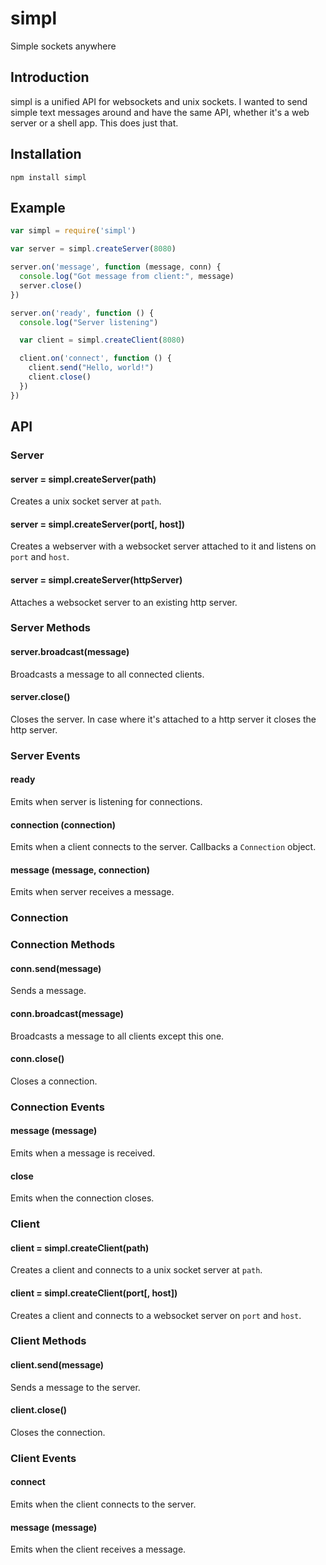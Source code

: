 # simpl

Simple sockets anywhere


## Introduction

simpl is a unified API for websockets and unix sockets. I wanted to send simple
text messages around and have the same API, whether it's a web server or a shell
app. This does just that.


## Installation

`npm install simpl`


## Example

```javascript
var simpl = require('simpl')

var server = simpl.createServer(8080)

server.on('message', function (message, conn) {
  console.log("Got message from client:", message)
  server.close()
})

server.on('ready', function () {
  console.log("Server listening")

  var client = simpl.createClient(8080)

  client.on('connect', function () {
    client.send("Hello, world!")
    client.close()
  })
})
```


## API




### Server


#### server = simpl.createServer(path)

Creates a unix socket server at `path`.

#### server = simpl.createServer(port[, host])

Creates a webserver with a websocket server attached to it and listens on `port`
and `host`.

#### server = simpl.createServer(httpServer)

Attaches a websocket server to an existing http server.



### Server Methods


#### server.broadcast(message)

Broadcasts a message to all connected clients.

#### server.close()

Closes the server. In case where it's attached to a http server it closes the
http server.



### Server Events


#### ready

Emits when server is listening for connections.

#### connection (connection)

Emits when a client connects to the server. Callbacks a `Connection` object.

#### message (message, connection)

Emits when server receives a message.




### Connection


### Connection Methods


#### conn.send(message)

Sends a message.

#### conn.broadcast(message)

Broadcasts a message to all clients except this one.

#### conn.close()

Closes a connection.



### Connection Events


#### message (message)

Emits when a message is received.

#### close

Emits when the connection closes.




### Client


#### client = simpl.createClient(path)

Creates a client and connects to a unix socket server at `path`.

#### client = simpl.createClient(port[, host])

Creates a client and connects to a websocket server on `port` and `host`.



### Client Methods


#### client.send(message)

Sends a message to the server.

#### client.close()

Closes the connection.



### Client Events


#### connect

Emits when the client connects to the server.

#### message (message)

Emits when the client receives a message.


